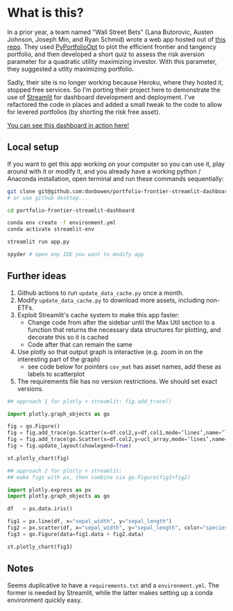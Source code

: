 # What is this?

In a prior year, a team named "Wall Street Bets" (Lana Butorovic, Austen Johnson, Joseph Min, and Ryan Schmid) wrote a web app hosted out of [this repo](https://github.com/rws222/fin377-project-site). They used [PyPortfolioOpt](https://pyportfolioopt.readthedocs.io/en/latest/index.html) to plot the efficient frontier and tangency portfolio, and then developed a short quiz to assess the risk aversion parameter for a quadratic utility maximizing investor. With this parameter, they suggested a utlity maximizing portfolio. 

Sadly, their site is no longer working because Heroku, where they hosted it, stopped free services. So I'm porting their project here to demonstrate the use of [Streamlit](https://streamlit.io) for dashboard development and deployment. I've refactored the code in places and added a small tweak to the code to allow for levered portfolios (by shorting the risk free asset).

[You can see this dashboard in action here!](https://donbowen-dashboard-experiments-app-7w64ar.streamlit.app/)

## Local setup

If you want to get this app working on your computer so you can use it, play around with it or modify it, and you already have a working python / Anaconda installation, open terminal and run these commands sequentially:

```sh
git clone git@github.com:donbowen/portfolio-frontier-streamlit-dashboard.git
# or use github desktop...

cd portfolio-frontier-streamlit-dashboard

conda env create -f environment.yml
conda activate streamlit-env

streamlit run app.py

spyder # open any IDE you want to modify app 
```

## Further ideas 

1. Github actions to run `update_data_cache.py` once a month.
1. Modify `update_data_cache.py` to download more assets, including non-ETFs.
1. Exploit Streamlit's cache system to make this app faster: 
    - Change code from after the sidebar until the Max Util section to a function that returns the necessary data structures for plotting, and decorate this so it is cached
    - Code after that can remain the same
1. Use plotly so that output graph is interactive (e.g. zoom in on the interesting part of the graph)
    - see code below for pointers
     `cov_mat` has asset names, add these as labels to scatterplot
1. The requirements file has no version restrictions. We should set exact versions. 	
	
```python	
## approach 1 for plotly + streamlit: fig.add_trace()

import plotly.graph_objects as go

fig = go.Figure()
fig = fig.add_trace(go.Scatter(x=df.col2,y=df.col1,mode=‘lines’,name=‘line1’))
fig = fig.add_trace(go.Scatter(x=df.col2,y=ucl_array,mode=‘lines’,name=‘ucl =’+str(ucl)))
fig = fig.update_layout(showlegend=True)

st.plotly_chart(fig)	

## approach 2 for plotly + streamlit: 
## make figs with px, then combine via go.Figure(fig1+fig2)

import plotly.express as px
import plotly.graph_objects as go

df   = px.data.iris()

fig1 = px.line(df, x="sepal_width", y="sepal_length")
fig2 = px.scatter(df, x="sepal_width", y="sepal_length", color="species")
fig3 = go.Figure(data=fig1.data + fig2.data)

st.plotly_chart(fig3)	
```

## Notes

Seems duplicative to have a `requirements.txt` and a  `environment.yml`. The former is needed by Streamlit, while the latter makes setting up a conda environment quickly easy. 
